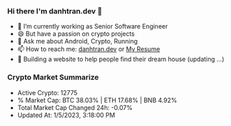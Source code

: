 ### Hi there I'm danhtran.dev 👋

- 🔭 I’m currently working as Senior Software Engineer
- 😄 But have a passion on crypto projects
- 💬 Ask me about Android, Crypto, Running 
- 📫 How to reach me: <a href="https://danhtran.dev" target="_blank">danhtran.dev</a> or <a href="Dan-Resume.pdf" target="_blank">My Resume</a>
- 🌱 Building a website to help people find their dream house (updating ...)

### Crypto Market Summarize
- Active Crypto: 12775
- % Market Cap: BTC 38.03% | ETH 17.68% | BNB 4.92%
- Total Market Cap Changed 24h: -0.07%
- Updated At: 1/5/2023, 3:18:00 PM
